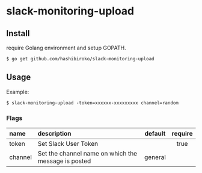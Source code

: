 # slack-monitoring-upload

## Install

require Golang environment and setup GOPATH.

```
$ go get github.com/hashibiroko/slack-monitoring-upload
```

## Usage

Example:

```
$ slack-monitoring-upload -token=xxxxxx-xxxxxxxxx channel=random
```

### Flags

| name | description | default | require |
| :--- | :---------- | :-----: | :-----: |
| token | Set Slack User Token |  | true |
| channel | Set the channel name on which the message is posted | general |  |
